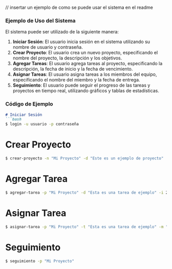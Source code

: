 
// insertar un ejemplo de como se puede usar el sistema en el readme
### Ejemplo de Uso del Sistema

El sistema puede ser utilizado de la siguiente manera:

1. **Iniciar Sesión**: El usuario inicia sesión en el sistema utilizando su nombre de usuario y contraseña.
2. **Crear Proyecto**: El usuario crea un nuevo proyecto, especificando el nombre del proyecto, la descripción y los objetivos.
3. **Agregar Tareas**: El usuario agrega tareas al proyecto, especificando la descripción, la fecha de inicio y la fecha de vencimiento.
4. **Asignar Tareas**: El usuario asigna tareas a los miembros del equipo, especificando el nombre del miembro y la fecha de entrega.
5. **Seguimiento**: El usuario puede seguir el progreso de las tareas y proyectos en tiempo real, utilizando gráficos y tablas de estadísticas.

### Código de Ejemplo

```markdown
# Iniciar Sesión
```bash
$ login -u usuario -p contraseña
```

# Crear Proyecto
```bash
$ crear-proyecto -n "Mi Proyecto" -d "Este es un ejemplo de proyecto"
```

# Agregar Tarea
```bash
$ agregar-tarea -p "Mi Proyecto" -d "Esta es una tarea de ejemplo" -i 2023-01-01 -v 2023-01-31
```

# Asignar Tarea
```bash
$ asignar-tarea -p "Mi Proyecto" -t "Esta es una tarea de ejemplo" -m "Juan Pérez" -e 2023-01-15
```

# Seguimiento
```bash
$ seguimiento -p "Mi Proyecto"
```
```